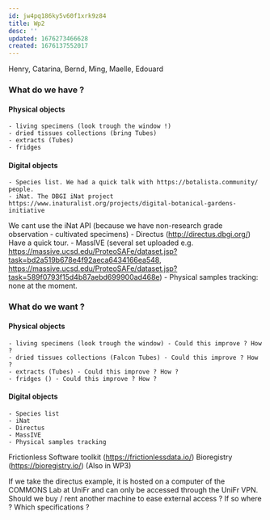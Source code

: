 ```yaml
---
id: jw4pq186ky5v60f1xrk9z84
title: Wp2
desc: ''
updated: 1676273466628
created: 1676137552017
---
```


Henry, Catarina, Bernd, Ming, Maelle, Edouard

### What do we have ?

#### Physical objects

    - living specimens (look trough the window !)
    - dried tissues collections (bring Tubes)
    - extracts (Tubes)
    - fridges
#### Digital objects

    - Species list. We had a quick talk with https://botalista.community/ people.
    - iNat. The DBGI iNat project https://www.inaturalist.org/projects/digital-botanical-gardens-initiative
  We cant use the iNat API (because we have non-research grade observation - cultivated specimens)
    - Directus (http://directus.dbgi.org/) Have a quick tour.
    - MassIVE (several set uploaded e.g. https://massive.ucsd.edu/ProteoSAFe/dataset.jsp?task=bd2a519b678e4f92aeca6434166ea548, https://massive.ucsd.edu/ProteoSAFe/dataset.jsp?task=589f0793f15d4b87aebd699900ad468e)
    - Physical samples tracking: none at the moment.

### What do we want ?

#### Physical objects

    - living specimens (look trough the window) - Could this improve ? How ?
    - dried tissues collections (Falcon Tubes) - Could this improve ? How ?
    - extracts (Tubes) - Could this improve ? How ?
    - fridges () - Could this improve ? How ?

#### Digital objects

    - Species list
    - iNat
    - Directus
    - MassIVE
    - Physical samples tracking

Frictionless Software toolkit (https://frictionlessdata.io/)
Bioregistry (https://bioregistry.io/) (Also in WP3)

If we take the directus example, it is hosted on a computer of the COMMONS Lab at UniFr and can only be accessed through the UniFr VPN.
Should we buy / rent another machine to ease external access ?
If so where ? Which specifications ?